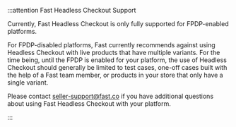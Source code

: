 :::attention Fast Headless Checkout Support

Currently, Fast Headless Checkout is only fully supported for FPDP-enabled platforms.

For FPDP-disabled platforms, Fast currently recommends against using Headless Checkout with live products that have multiple variants. For the time being, until the FPDP is enabled for your platform, the use of Headless Checkout should generally be limited to test cases, one-off cases built with the help of a Fast team member, or products in your store that only have a single variant.

Please contact seller-support@fast.co if you have additional questions about using Fast Headless Checkout with your platform.

:::
